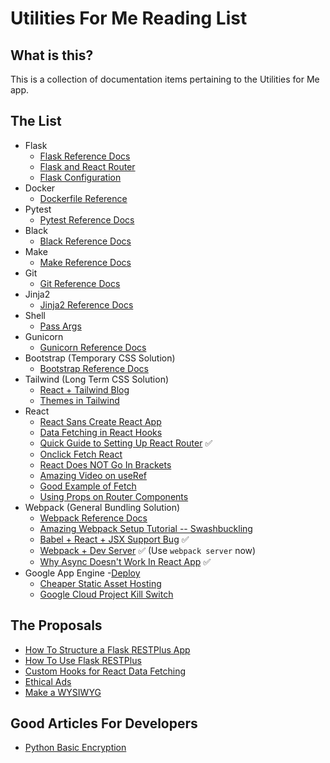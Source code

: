 # Utilities For Me Reading List

## What is this?

This is a collection of documentation items pertaining to the Utilities for Me app.

## The List

- Flask
    - [Flask Reference Docs](https://flask.palletsprojects.com/en/1.1.x/)
    - [Flask and React Router](https://blog.miguelgrinberg.com/post/how-to-deploy-a-react-router-flask-application)
    - [Flask Configuration](https://exploreflask.com/en/latest/configuration.html#)
- Docker
    - [Dockerfile Reference](https://docs.docker.com/engine/reference/builder/)
- Pytest
    - [Pytest Reference Docs](https://docs.pytest.org/en/stable/contents.html)
- Black
    - [Black Reference Docs](https://black.readthedocs.io/en/stable/)
- Make
    - [Make Reference Docs](https://www.gnu.org/software/make/manual/make.html)
- Git
    - [Git Reference Docs](https://git-scm.com/doc)
- Jinja2
    - [Jinja2 Reference Docs](https://jinja.palletsprojects.com/en/2.11.x/)
- Shell
    - [Pass Args](https://www.lifewire.com/pass-arguments-to-bash-script-2200571)
- Gunicorn
    - [Gunicorn Reference Docs](https://docs.gunicorn.org/en/latest/install.html)
- Bootstrap (Temporary CSS Solution)
    - [Bootstrap Reference Docs](https://getbootstrap.com/)
- Tailwind (Long Term CSS Solution)
    - [React + Tailwind Blog](https://blog.logrocket.com/create-react-app-and-tailwindcss/)
    - [Themes in Tailwind](https://www.youtube.com/watch?v=MAtaT8BZEAo&t=19s)
- React
    - [React Sans Create React App](https://medium.com/javascript-in-plain-english/a-guide-to-creating-a-react-app-without-create-react-app-5337c5ac2ea0)
    - [Data Fetching in React Hooks](https://blog.bitsrc.io/fetching-data-in-react-using-hooks-c6fdd71cb24a)
    - [Quick Guide to Setting Up React Router](https://www.freecodecamp.org/news/react-router-in-5-minutes/) ✅
    - [Onclick Fetch React](https://stackoverflow.com/questions/55001372/correct-way-to-create-event-handlers-using-hooks-in-react)
    - [React Does NOT Go In Brackets](https://stackoverflow.com/questions/39423054/react-jsx-file-giving-error-cannot-read-property-createelement-of-undefined)
    - [Amazing Video on useRef](https://www.youtube.com/watch?v=t2ypzz6gJm0)
    - [Good Example of Fetch](https://googlechrome.github.io/samples/fetch-api/fetch-post.html)
    - [Using Props on Router Components](https://ui.dev/react-router-v5-pass-props-to-components/)
- Webpack (General Bundling Solution)
    - [Webpack Reference Docs](https://webpack.js.org/)
    - [Amazing Webpack Setup Tutorial -- Swashbuckling](https://www.youtube.com/watch?v=TOb1c39m64A)
    - [Babel + React + JSX Support Bug](https://cloudstack.ninja/prk_passion01/how-to-solve-support-for-the-experimental-syntax-jsx-isnt-currently-enabled-61-issue/) ✅
    - [Webpack + Dev Server](https://stackoverflow.com/questions/40379139/cannot-find-module-webpack-bin-config-yargs) ✅ (Use `webpack server` now)
    - [Why Async Doesn't Work In React App](https://stackoverflow.com/questions/33527653/babel-6-regeneratorruntime-is-not-defined) ✅
- Google App Engine
    -[Deploy](https://cloud.google.com/appengine/docs/standard/python/getting-started/deploying-the-application)
    - [Cheaper Static Asset Hosting](https://cloud.google.com/appengine/docs/standard/python3/serving-static-files)
    - [Google Cloud Project Kill Switch](https://cloud.google.com/billing/docs/how-to/notify#functions_billing_auth-python)


## The Proposals

- [How To Structure a Flask RESTPlus App](https://www.freecodecamp.org/news/structuring-a-flask-restplus-web-service-for-production-builds-c2ec676de563/)
- [How To Use Flask RESTPlus](https://medium.com/@preslavrachev/designing-well-structured-rest-apis-with-flask-restplus-part-1-7e96f2da8850)
- [Custom Hooks for React Data Fetching](https://dev.to/nicomartin/the-right-way-to-fetch-data-with-react-hooks-48gc)
- [Ethical Ads](https://www.ethicalads.io/)
- [Make a WYSIWYG](https://codepen.io/saigowthamr/pen/OZmWqW)


## Good Articles For Developers

- [Python Basic Encryption](https://devqa.io/encrypt-decrypt-data-python/)